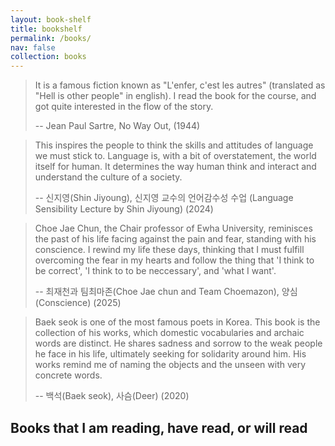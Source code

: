 ```yaml
---
layout: book-shelf
title: bookshelf
permalink: /books/
nav: false
collection: books
---
```


> It is a famous fiction known as "L'enfer, c'est les autres" (translated as "Hell is other people" in english). I read the book for the course, and got quite interested in the flow of the story.
>
> -- Jean Paul Sartre, No Way Out, (1944)

> This inspires the people to think the skills and attitudes of language we must stick to. Language is, with a bit of overstatement, the world itself for human. It determines the way human think and interact and understand the culture of a society.
>
> -- 신지영(Shin Jiyoung), 신지영 교수의 언어감수성 수업 (Language Sensibility Lecture by Shin Jiyoung) (2024)

> Choe Jae Chun, the Chair professor of Ewha University, reminisces the past of his life facing against the pain and fear, standing with his conscience. I rewind my life these days, thinking that I must fulfill overcoming the fear in my hearts and follow the thing that 'I think to be correct', 'I think to to be neccessary', and 'what I want'.
>
> -- 최재천과 팀최마존(Choe Jae chun and Team Choemazon), 양심(Conscience) (2025)

> Baek seok is one of the most famous poets in Korea. This book is the collection of his works, which domestic vocabularies and archaic words are distinct. He shares sadness and sorrow to the weak people he face in his life, ultimately seeking for solidarity around him. His works remind me of naming the objects and the unseen with very concrete words.
>
> -- 백석(Baek seok), 사슴(Deer) (2020)

## Books that I am reading, have read, or will read
